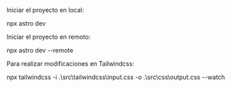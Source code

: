 Iniciar el proyecto en local:

npx astro dev

Iniciar el proyecto en remoto:

npx astro dev --remote

Para realizar modificaciones en Tailwindcss:

npx tailwindcss -i .\src\tailwindcss\input.css -o .\src\css\output.css --watch
